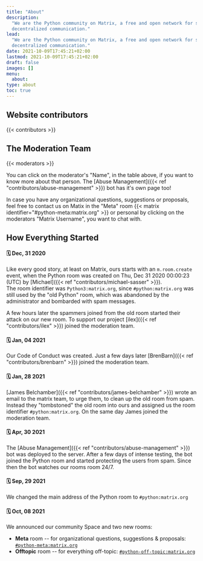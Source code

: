 ```yaml
---
title: "About"
description:
  "We are the Python community on Matrix, a free and open network for secure,
  decentralized communication."
lead:
  "We are the Python community on Matrix, a free and open network for secure,
  decentralized communication."
date: 2021-10-09T17:45:21+02:00
lastmod: 2021-10-09T17:45:21+02:00
draft: false
images: []
menu:
  about:
type: about
toc: true
---
```


## Website contributors

{{< contributors >}}

## The Moderation Team

{{< moderators >}}

You can click on the moderator's "Name", in the table above, if you want to
know more about that person. The [Abuse
Management]({{< ref "contributors/abuse-management" >}}) bot has it's own page
too!

In case you have any organizational questions, suggestions or proposals, feel
free to contact us on Matix in the "Meta" room
{{< matrix identifier="#python-meta:matrix.org" >}} or personal by clicking on
the moderators "Matrix Username", you want to chat with.

## How Everything Started

#### 🗓️ Dec, 31 2020

Like every good story, at least on Matrix, ours starts with an `m.room.create`
event, when the Python room was created on Thu, Dec 31 2020 00:00:23 (UTC) by
[Michael]({{< ref "contributors/michael-sasser" >}}). <br /> The room
identifier was `Python3:matrix.org`, since `#python:matrix.org` was still used
by the "old Python" room, which was abandoned by the administrator and
bombarded with spam messages.

A few hours later the spammers joined from the old room started their attack on
our new room. To support our project [ilex]({{< ref "contributors/ilex" >}})
joined the moderation team.

#### 🗓️ Jan, 04 2021

Our Code of Conduct was created. Just a few days later
[BrenBarn]({{< ref "contributors/brenbarn" >}}) joined the moderation team.

#### 🗓️ Jan, 28 2021

[James Belchamber]({{< ref "contributors/james-belchamber" >}}) wrote an email
to the matrix team, to urge them, to clean up the old room from spam. Instead
they "tombstoned" the old room into ours and assigned us the room identifier
`#python:matrix.org`. On the same day James joined the moderation team.

#### 🗓️ Apr, 30 2021

The [Abuse Management]({{< ref "contributors/abuse-management" >}}) bot was
deployed to the server. After a few days of intense testing, the bot joined the
Python room and started protecting the users from spam. Since then the bot
watches our rooms room 24/7.

#### 🗓️ Sep, 29 2021

We changed the main address of the Python room to `#python:matrix.org`

#### 🗓️ Oct, 08 2021

We announced our community Space and two new rooms:

- **Meta** room -- for organizational questions, suggestions & proposals:
  <a href="https://matrix.to/#/#python-meta:matrix.org" target="_blank">
  `#python-meta:matrix.org` </a>
- **Offtopic** room -- for everything off-topic:
  <a href="https://matrix.to/#/#python-off-topic:matrix.org" target="_blank">
  `#python-off-topic:matrix.org` </a>
